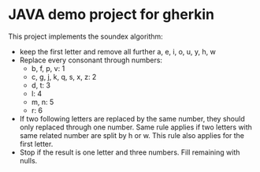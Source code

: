 JAVA demo project for gherkin
========

This project implements the soundex algorithm:
- keep the first letter and remove all further 
    a, e, i, o, u, y, h, w
- Replace every consonant through numbers:
    - b, f, p, v: 1
    - c, g, j, k, q, s, x, z: 2
    - d, t: 3
    - l: 4
    - m, n: 5
    - r: 6
- If two following letters are replaced by the same number, 
they should only replaced through one number. 
Same rule applies if two letters with same related number are split by h or w. 
This rule also applies for the first letter.
- Stop if the result is one letter and three numbers. Fill remaining with nulls.
